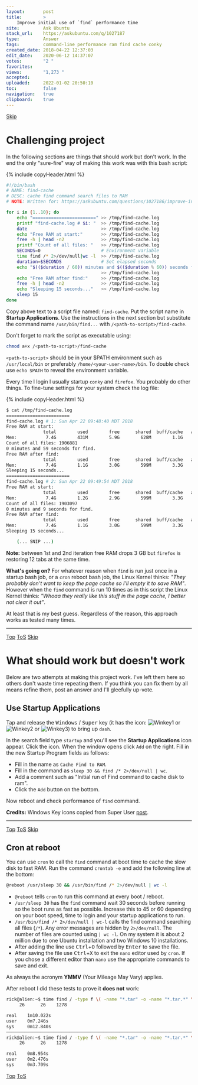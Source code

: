 ```yaml
---
layout:       post
title:        >
    Improve initial use of `find` performance time
site:         Ask Ubuntu
stack_url:    https://askubuntu.com/q/1027187
type:         Answer
tags:         command-line performance ram find cache conky
created_date: 2018-04-22 12:37:03
edit_date:    2020-06-12 14:37:07
votes:        "2 "
favorites:    
views:        "1,273 "
accepted:     
uploaded:     2022-01-02 20:50:10
toc:          false
navigation:   true
clipboard:    true
---
```



<a id="hdr1"></a>
<div class="hdr-bar">  <a href="#hdr2" class ="hdr-btn">Skip</a></div>

# Challenging project

In the following sections are things that should work but don't work. In the end the only "sure-fire" way of making this work was with this bash script:



{% include copyHeader.html %}
``` bash
#!/bin/bash
# NAME: find-cache
# DESC: cache find command search files to RAM
# NOTE: Written for: https://askubuntu.com/questions/1027186/improve-initial-use-of-find-performance-time?noredirect=1#comment1669639_1027186

for i in {1..10}; do
    echo "========================" >> /tmp/find-cache.log
    printf "find-cache.log # $i: "  >> /tmp/find-cache.log
    date                            >> /tmp/find-cache.log
    echo "Free RAM at start:"       >> /tmp/find-cache.log
    free -h | head -n2              >> /tmp/find-cache.log
    printf "Count of all files: "   >> /tmp/find-cache.log
    SECONDS=0                       # Environment variable
    time find /* 2>/dev/null|wc -l  >> /tmp/find-cache.log
    duration=$SECONDS               # Set elapsed seconds
    echo "$(($duration / 60)) minutes and $(($duration % 60)) seconds for find." \
                                    >> /tmp/find-cache.log
    echo "Free RAM after find:"     >> /tmp/find-cache.log
    free -h | head -n2              >> /tmp/find-cache.log
    echo "Sleeping 15 seconds..."   >> /tmp/find-cache.log
    sleep 15
done

```

Copy above text to a script file named: `find-cache`. Put the script name in **Startup Applications**. Use the instructions in the next section but substitute the command name `/usr/bin/find...` with `/<path-to-script>/find-cache`.

Don't forget to mark the script as executable using:

``` bash
chmod a+x /<path-to-script>/find-cache

```

`<path-to-script>` should be in your $PATH environment such as `/usr/local/bin` or preferably `/home/<your-user-name>/bin`. To double check use `echo $PATH` to reveal the environment variable.

Every time I login I usually startup `conky` and `firefox`. You probably do other things. To fine-tune settings for your system check the log file:

{% include copyHeader.html %}
``` bash
$ cat /tmp/find-cache.log
========================
find-cache.log # 1: Sun Apr 22 09:48:40 MDT 2018
Free RAM at start:
              total        used        free      shared  buff/cache   available
Mem:           7.4G        431M        5.9G        628M        1.1G        6.1G
Count of all files: 1906881
0 minutes and 59 seconds for find.
Free RAM after find:
              total        used        free      shared  buff/cache   available
Mem:           7.4G        1.1G        3.0G        599M        3.3G        5.3G
Sleeping 15 seconds...
========================
find-cache.log # 2: Sun Apr 22 09:49:54 MDT 2018
Free RAM at start:
              total        used        free      shared  buff/cache   available
Mem:           7.4G        1.2G        2.9G        599M        3.3G        5.3G
Count of all files: 1903097
0 minutes and 9 seconds for find.
Free RAM after find:
              total        used        free      shared  buff/cache   available
Mem:           7.4G        1.1G        3.0G        599M        3.3G        5.3G
Sleeping 15 seconds...

    (... SNIP ...)

```

**Note:** between 1st and 2nd iteration free RAM drops 3 GB but `firefox` is restoring 12 tabs at the same time.

**What's going on?** For whatever reason when `find` is run just once in a startup bash job, or a `cron` reboot bash job, the Linux Kernel thinks: *"They probably don't want to keep the page cache so I'll empty it to save RAM"*. However when the `find` command is run 10 times as in this script the Linux Kernel thinks: *"Whoaa they really like this stuff in the page cache, I better not clear it out"*.

At least that is my best guess. Regardless of the reason, this approach works as tested many times.


----------



<a id="hdr2"></a>
<div class="hdr-bar">  <a href="#" class ="hdr-btn">Top</a>  <a href="#hdr1" class ="hdr-btn">ToS</a>  <a href="#hdr3" class ="hdr-btn">Skip</a></div>

# What should work but doesn't work

Below are two attempts at making this project work. I've left them here so others don't waste time repeating them. If you think you can fix them by all means refine them, post an answer and I'll gleefully up-vote.

## Use Startup Applications

Tap and release the <kbd>Windows</kbd> / <kbd>Super</kbd> key (it has the icon: ![Winkey1][1] or ![Winkey2][2] or ![Winkey3][3]) to bring up `dash`.

In the search field type `startup` and you'll see the **Startup Applications** icon appear. Click the icon. When the window opens click `Add` on the right. Fill in the new Startup Program fields as follows:

- Fill in the name as `Cache Find to RAM`.
- Fill in the command as `sleep 30 && find /* 2>/dev/null | wc`.
- Add a comment such as "Initial run of Find command to cache disk to ram".
- Click the `Add` button on the bottom.

Now reboot and check performance of `find` command.

**Credits:** Windows Key icons copied from Super User [post][4].

----------


<a id="hdr3"></a>
<div class="hdr-bar">  <a href="#" class ="hdr-btn">Top</a>  <a href="#hdr2" class ="hdr-btn">ToS</a>  <a href="#hdr4" class ="hdr-btn">Skip</a></div>

## Cron at reboot

You can use `cron` to call the `find` command at boot time to cache the slow disk to fast RAM. Run the command `crontab -e` and add the following line at the bottom:

``` bash
@reboot /usr/sleep 30 && /usr/bin/find /* 2>/dev/null | wc -l

```

- `@reboot` tells `cron` to run this command at every boot / reboot.
- `/usr/sleep 30` has the `find` command wait 30 seconds before running so the boot runs as fast as possible. Increase this to 45 or 60 depending on your boot speed, time to login and your startup applications to run.
- `/usr/bin/find /* 2>/dev/null | wc-l` calls the find command searching all files (`/*`). Any error messages are hidden by `2>/dev/null`. The number of files are counted using `| wc -l`. On my system it is about 2 million due to one Ubuntu installation and two Windows 10 installations.
- After adding the line use <kbd>Ctrl</kbd>+<kbd>O</kbd> followed by <kbd>Enter</kbd> to save the file.
- After saving the file use <kbd>Ctrl</kbd>+<kbd>X</kbd> to exit the `nano` editor used by `cron`. If you chose a different editor than `nano` use the appropriate commands to save and exit.

As always the acronym **YMMV** (Your Mileage May Vary) applies.

After reboot I did these tests to prove it **does not** work:

``` bash
rick@alien:~$ time find / -type f \( -name "*.tar" -o -name "*.tar.*" \) 2>/dev/null | wc
     26      26    1278

real    1m10.022s
user    0m7.246s
sys     0m12.840s
───────────────────────────────────────────────────────────────────────────────────────────
rick@alien:~$ time find / -type f \( -name "*.tar" -o -name "*.tar.*" \) 2>/dev/null | wc
     26      26    1278

real    0m8.954s
user    0m2.476s
sys     0m3.709s

```


  [1]: http://i.stack.imgur.com/jAWh1.png
  [2]: http://i.stack.imgur.com/MB2Nl.jpg
  [3]: http://i.stack.imgur.com/hcAFr.png
  [4]: https://superuser.com/posts/813102/edit


<a id="hdr4"></a>
<div class="hdr-bar">  <a href="#" class ="hdr-btn">Top</a>  <a href="#hdr3" class ="hdr-btn">ToS</a></div>

